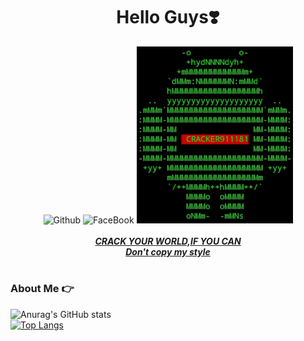 <div align="center">
<h1> Hello Guys❣️<br></h1>
<img title="Github" src="https://img.shields.io/badge/cracker911181-grey?style=for-the-badge&logo=github"/>
<img title="FaceBook" src="https://img.shields.io/badge/FB-cracker911181-lightgrey?style=for-the-badge&logo=facebook">


<img width="250" heigth="250" src="https://github.com/cracker911181/cracker911181/blob/f0f09b803e73fffddf7b82f54299549ee41098bc/20210907_040954.png?raw=true"/>
<br><br>
</div>
<div align="center">
<b><i><a href="https://github.com/cracker911181"/>CRACK YOUR WORLD,IF YOU CAN<br>Don't copy my style</a></i></b>
</div>
<br>

### About Me 👉

![Anurag's GitHub stats](https://github-readme-stats.vercel.app/api?username=cracker911181&show_icons=true&theme=radical)
<br>
[![Top Langs](https://github-readme-stats.vercel.app/api/top-langs/?username=cracker911181&layout=compact)](https://github.com/cracker911181)
<br>

